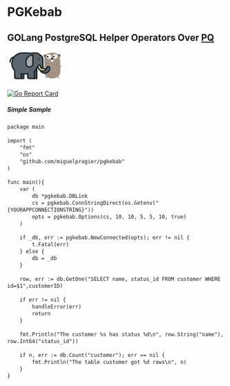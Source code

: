 # PGKebab
GOLang PostgreSQL Helper Operators Over [PQ](https://github.com/lib/pq/)
---
![PGKebab](./etc/img/pgkebab.png "PGKebab")
<br>
<br>
[![Go Report Card](https://goreportcard.com/badge/github.com/miguelpragier/pgkebab)](https://goreportcard.com/report/github.com/miguelpragier/pgkebab)
<br>
##### Simple Sample
```golang
package main

import (
	"fmt"
    "os"
	"github.com/miguelpragier/pgkebab"
)

func main(){
    var (
        db *pgkebab.DBLink
    	cs = pgkebab.ConnStringDirect(os.Getenv("{YOURAPPCONNECTIONSTRING}"))
    	opts = pgkebab.Options(cs, 10, 10, 5, 5, 10, true)
    )

	if _db, err := pgkebab.NewConnected(opts); err != nil {
		t.Fatal(err)
	} else {
		db = _db
	}

    row, err := db.GetOne("SELECT name, status_id FROM customer WHERE id=$1",customerID)

    if err != nil {
        handleError(err)
        return
    }
    
    fmt.Println("The customer %s has status %d\n", row.String("name"), row.Int64("status_id"))
    
    if n, err := db.Count("customer"); err == nil {
        fmt.Println("The table customer got %d rows\n", n)
    }
}
```